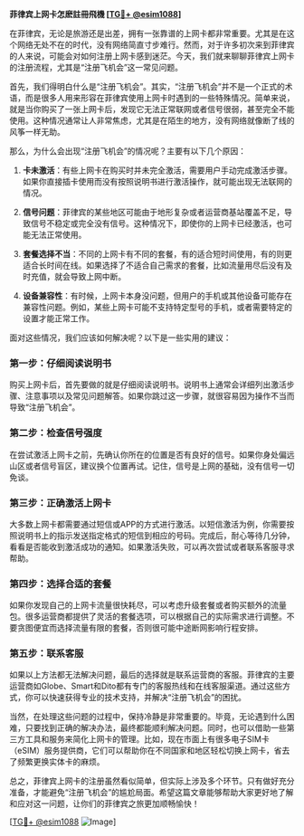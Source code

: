 **菲律宾上网卡怎麽註冊飛機 [[TG💪+ @esim1088](https://t.me/s/esim1088)]**

在菲律宾，无论是旅游还是出差，拥有一张靠谱的上网卡都非常重要。尤其是在这个网络无处不在的时代，没有网络简直寸步难行。然而，对于许多初次来到菲律宾的人来说，可能会对如何注册上网卡感到迷茫。今天，我们就来聊聊菲律宾上网卡的注册流程，尤其是“注册飞机会”这一常见问题。

首先，我们得明白什么是“注册飞机会”。其实，“注册飞机会”并不是一个正式的术语，而是很多人用来形容在菲律宾使用上网卡时遇到的一些特殊情况。简单来说，就是当你购买了一张上网卡后，发现它无法正常联网或者信号很弱，甚至完全不能使用。这种情况通常让人非常焦虑，尤其是在陌生的地方，没有网络就像断了线的风筝一样无助。

那么，为什么会出现“注册飞机会”的情况呢？主要有以下几个原因：

1. **卡未激活**：有些上网卡在购买时并未完全激活，需要用户手动完成激活步骤。如果你直接插卡使用而没有按照说明书进行激活操作，就可能出现无法联网的情况。

2. **信号问题**：菲律宾的某些地区可能由于地形复杂或者运营商基站覆盖不足，导致信号不稳定或完全没有信号。这种情况下，即使你的上网卡已经激活，也可能无法正常使用。

3. **套餐选择不当**：不同的上网卡有不同的套餐，有的适合短时间使用，有的则更适合长时间在线。如果选择了不适合自己需求的套餐，比如流量用尽后没有及时充值，就会导致上网中断。

4. **设备兼容性**：有时候，上网卡本身没问题，但用户的手机或其他设备可能存在兼容性问题。例如，某些上网卡可能不支持特定型号的手机，或者需要特定的设置才能正常工作。

面对这些情况，我们应该如何解决呢？以下是一些实用的建议：

### 第一步：仔细阅读说明书

购买上网卡后，首先要做的就是仔细阅读说明书。说明书上通常会详细列出激活步骤、注意事项以及常见问题解答。如果你跳过这一步骤，就很容易因为操作不当而导致“注册飞机会”。

### 第二步：检查信号强度

在尝试激活上网卡之前，先确认你所在的位置是否有良好的信号。如果你身处偏远山区或者信号盲区，建议换个位置再试。记住，信号是上网的基础，没有信号一切免谈。

### 第三步：正确激活上网卡

大多数上网卡都需要通过短信或APP的方式进行激活。以短信激活为例，你需要按照说明书上的指示发送指定格式的短信到相应的号码。完成后，耐心等待几分钟，看看是否能收到激活成功的通知。如果激活失败，可以再次尝试或者联系客服寻求帮助。

### 第四步：选择合适的套餐

如果你发现自己的上网卡流量很快耗尽，可以考虑升级套餐或者购买额外的流量包。很多运营商都提供了灵活的套餐选项，可以根据自己的实际需求进行调整。不要贪图便宜而选择流量有限的套餐，否则很可能中途断网影响行程安排。

### 第五步：联系客服

如果以上方法都无法解决问题，最后的选择就是联系运营商的客服。菲律宾的主要运营商如Globe、Smart和Dito都有专门的客服热线和在线客服渠道。通过这些方式，你可以快速获得专业的技术支持，并解决“注册飞机会”的困扰。

当然，在处理这些问题的过程中，保持冷静是非常重要的。毕竟，无论遇到什么困难，只要找到正确的解决办法，最终都能顺利解决问题。同时，也可以借助一些第三方工具和服务来简化上网卡的管理。比如，现在市面上有很多电子SIM卡（eSIM）服务提供商，它们可以帮助你在不同国家和地区轻松切换上网卡，省去了频繁更换实体卡的麻烦。

总之，菲律宾上网卡的注册虽然看似简单，但实际上涉及多个环节。只有做好充分准备，才能避免“注册飞机会”的尴尬局面。希望这篇文章能够帮助大家更好地了解和应对这一问题，让你们的菲律宾之旅更加顺畅愉快！

[[TG💪+ @esim1088](https://t.me/s/esim1088) ![Image](https://i.postimg.cc/4NQfJmqS/Snipaste-2025-05-13-00-14-12.png)]
